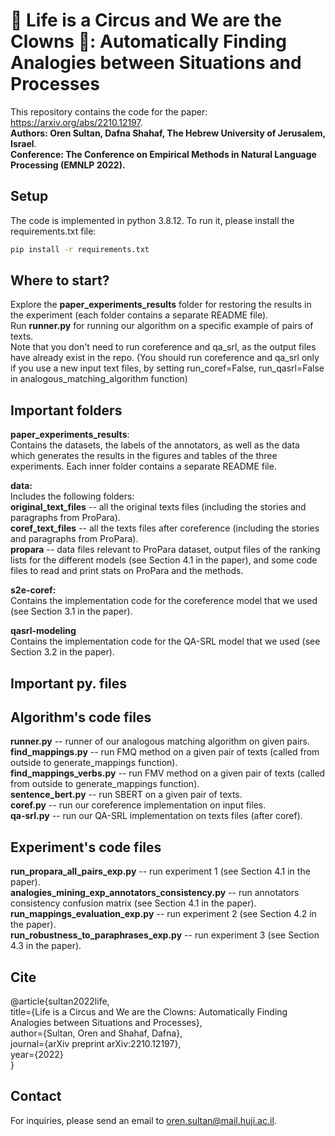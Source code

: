 

# 🎪 Life is a Circus and We are the Clowns 🤡: Automatically Finding Analogies between Situations and Processes 
This repository contains the code for the paper: https://arxiv.org/abs/2210.12197. </br>
**Authors: Oren Sultan, Dafna Shahaf, The Hebrew University of Jerusalem, Israel**. </br>
**Conference: The Conference on Empirical Methods in Natural Language Processing (EMNLP 2022).** </br>



## Setup
The code is implemented in python 3.8.12. To run it, please install the requirements.txt file:
```bash
pip install -r requirements.txt
```

## Where to start?
Explore the **paper_experiments_results** folder for restoring the results in the experiment 
(each folder contains a separate README file). <br/>
Run **runner.py** for running our algorithm on a specific example of pairs of texts. <br/>
Note that you don't need to run coreference and qa_srl, as the output files have already exist in the repo. 
(You should run coreference and qa_srl only if you use a new input text files, 
by setting run_coref=False, run_qasrl=False in analogous_matching_algorithm function)

## Important folders

**paper_experiments_results**:<br/>
Contains the datasets, the labels of the annotators, as well as the data which generates the results in the figures 
and tables of the three experiments. Each inner folder contains a separate README file.<br/>

**data:**<br/>
Includes the following folders:<br/>
**original_text_files** -- all the original texts files (including the stories and paragraphs from ProPara).<br/>
**coref_text_files** -- all the texts files after coreference (including the stories and paragraphs from ProPara).<br/>
**propara** -- data files relevant to ProPara dataset, output files of the ranking lists for the different models 
   (see Section 4.1 in the paper), and some code files to read and print stats on ProPara and the methods.<br/>
   
**s2e-coref:**<br/>
Contains the implementation code for the coreference model that we used (see Section 3.1 in the paper).<br/>

**qasrl-modeling**<br/>
Contains the implementation code for the QA-SRL model that we used (see Section 3.2 in the paper).<br/>

## Important py. files

## Algorithm's code files
**runner.py** -- runner of our analogous matching algorithm on given pairs.<br/>
**find_mappings.py** -- run FMQ method on a given pair of texts  (called from outside to generate_mappings function).<br/>
**find_mappings_verbs.py** -- run FMV method on a given pair of texts (called from outside to generate_mappings function).\
**sentence_bert.py** -- run SBERT on a given pair of texts.<br/>
**coref.py** -- run our coreference implementation on input files.<br/>
**qa-srl.py** -- run our QA-SRL implementation on texts files (after coref).<br/>

## Experiment's code files
**run_propara_all_pairs_exp.py** -- run experiment 1 (see Section 4.1 in the paper).<br/>
**analogies_mining_exp_annotators_consistency.py** -- run annotators consistency confusion matrix 
(see Section 4.1 in the paper).<br/>
**run_mappings_evaluation_exp.py** -- run experiment 2 (see Section 4.2 in the paper).<br/>
**run_robustness_to_paraphrases_exp.py** -- run experiment 3 (see Section 4.3 in the paper).<br/>

## Cite
@article{sultan2022life, <br/>
  title={Life is a Circus and We are the Clowns: Automatically Finding Analogies between Situations and Processes}, <br/>
  author={Sultan, Oren and Shahaf, Dafna}, <br/>
  journal={arXiv preprint arXiv:2210.12197}, <br/>
  year={2022} <br/>
}



## Contact
For inquiries, please send an email to oren.sultan@mail.huji.ac.il.